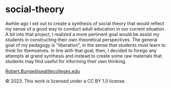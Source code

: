 # social-theory

Awhile ago I set out to create a synthesis of social theory that would reflect my sense of a good way to conduct adult education in our current situation. A bit into that project, I realized a more pertinent goal would be assist my students in constructing their own theoretical perspectives. The general goal of my pedagogy is "liberation", in the sense that students must learn to think for themselves. In line with that goal, then, I decided to forego any attempts at grand synthesis and instead to create some raw materials that students may find useful for informing their own thinking.

Robert.Bunge@seattlecolleges.edu

© 2023. This work is licensed under a CC BY 1.0 license.
